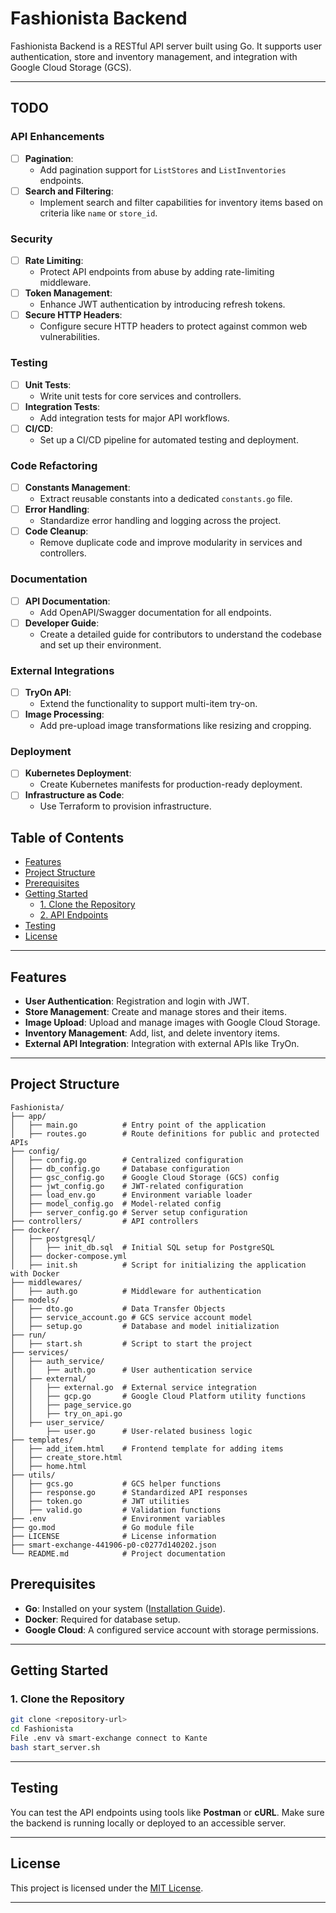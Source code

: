 # Fashionista Backend

Fashionista Backend is a RESTful API server built using Go. It supports user authentication, store and inventory management, and integration with Google Cloud Storage (GCS).

---

## TODO
### API Enhancements
- [ ] **Pagination**:
    - Add pagination support for `ListStores` and `ListInventories` endpoints.
- [ ] **Search and Filtering**:
    - Implement search and filter capabilities for inventory items based on criteria like `name` or `store_id`.

### Security
- [ ] **Rate Limiting**:
    - Protect API endpoints from abuse by adding rate-limiting middleware.
- [ ] **Token Management**:
    - Enhance JWT authentication by introducing refresh tokens.
- [ ] **Secure HTTP Headers**:
    - Configure secure HTTP headers to protect against common web vulnerabilities.

### Testing
- [ ] **Unit Tests**:
    - Write unit tests for core services and controllers.
- [ ] **Integration Tests**:
    - Add integration tests for major API workflows.
- [ ] **CI/CD**:
    - Set up a CI/CD pipeline for automated testing and deployment.

### Code Refactoring
- [ ] **Constants Management**:
    - Extract reusable constants into a dedicated `constants.go` file.
- [ ] **Error Handling**:
    - Standardize error handling and logging across the project.
- [ ] **Code Cleanup**:
    - Remove duplicate code and improve modularity in services and controllers.

### Documentation
- [ ] **API Documentation**:
    - Add OpenAPI/Swagger documentation for all endpoints.
- [ ] **Developer Guide**:
    - Create a detailed guide for contributors to understand the codebase and set up their environment.

### External Integrations
- [ ] **TryOn API**:
    - Extend the functionality to support multi-item try-on.
- [ ] **Image Processing**:
    - Add pre-upload image transformations like resizing and cropping.

### Deployment
- [ ] **Kubernetes Deployment**:
    - Create Kubernetes manifests for production-ready deployment.
- [ ] **Infrastructure as Code**:
    - Use Terraform to provision infrastructure.

## Table of Contents

- [Features](#features)
- [Project Structure](#project-structure)
- [Prerequisites](#prerequisites)
- [Getting Started](#getting-started)
    - [1. Clone the Repository](#1-clone-the-repository)
    - [2. API Endpoints](#5-api-endpoints)
- [Testing](#testing)
- [License](#license)

---

## Features

- **User Authentication**: Registration and login with JWT.
- **Store Management**: Create and manage stores and their items.
- **Image Upload**: Upload and manage images with Google Cloud Storage.
- **Inventory Management**: Add, list, and delete inventory items.
- **External API Integration**: Integration with external APIs like TryOn.

---

## Project Structure

```plaintext
Fashionista/
├── app/
│   ├── main.go          # Entry point of the application
│   ├── routes.go        # Route definitions for public and protected APIs
├── config/
│   ├── config.go        # Centralized configuration
│   ├── db_config.go     # Database configuration
│   ├── gsc_config.go    # Google Cloud Storage (GCS) config
│   ├── jwt_config.go    # JWT-related configuration
│   ├── load_env.go      # Environment variable loader
│   ├── model_config.go  # Model-related config
│   ├── server_config.go # Server setup configuration
├── controllers/         # API controllers
├── docker/
│   ├── postgresql/
│   │   ├── init_db.sql  # Initial SQL setup for PostgreSQL
│   ├── docker-compose.yml
│   ├── init.sh          # Script for initializing the application with Docker
├── middlewares/
│   ├── auth.go          # Middleware for authentication
├── models/
│   ├── dto.go           # Data Transfer Objects
│   ├── service_account.go # GCS service account model
│   ├── setup.go         # Database and model initialization
├── run/
│   ├── start.sh         # Script to start the project
├── services/
│   ├── auth_service/
│   │   ├── auth.go      # User authentication service
│   ├── external/
│   │   ├── external.go  # External service integration
│   │   ├── gcp.go       # Google Cloud Platform utility functions
│   │   ├── page_service.go
│   │   ├── try_on_api.go
│   ├── user_service/
│       ├── user.go      # User-related business logic
├── templates/
│   ├── add_item.html    # Frontend template for adding items
│   ├── create_store.html
│   ├── home.html
├── utils/
│   ├── gcs.go           # GCS helper functions
│   ├── response.go      # Standardized API responses
│   ├── token.go         # JWT utilities
│   ├── valid.go         # Validation functions
├── .env                 # Environment variables
├── go.mod               # Go module file
├── LICENSE              # License information
├── smart-exchange-441906-p0-c0277d140202.json
└── README.md            # Project documentation
```
## Prerequisites

- **Go**: Installed on your system ([Installation Guide](https://golang.org/doc/install)).
- **Docker**: Required for database setup.
- **Google Cloud**: A configured service account with storage permissions.

---

## Getting Started

### 1. Clone the Repository

```bash
git clone <repository-url>
cd Fashionista
File .env và smart-exchange connect to Kante
bash start_server.sh

```
---

## Testing

You can test the API endpoints using tools like **Postman** or **cURL**. Make sure the backend is running locally or deployed to an accessible server.

---

## License

This project is licensed under the [MIT License](LICENSE).

---